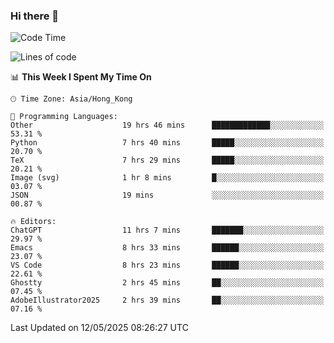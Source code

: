### Hi there 👋

<!--
**nicehiro/nicehiro** is a ✨ _special_ ✨ repository because its `README.md` (this file) appears on your GitHub profile.

Here are some ideas to get you started:

- 🔭 I’m currently working on ...
- 🌱 I’m currently learning ...
- 👯 I’m looking to collaborate on ...
- 🤔 I’m looking for help with ...
- 💬 Ask me about ...
- 📫 How to reach me: ...
- 😄 Pronouns: ...
- ⚡ Fun fact: ...
-->

<!--START_SECTION:waka-->
![Code Time](http://img.shields.io/badge/Code%20Time-652%20hrs%2033%20mins-blue)

![Lines of code](https://img.shields.io/badge/From%20Hello%20World%20I%27ve%20Written-1.7%20million%20lines%20of%20code-blue)

📊 **This Week I Spent My Time On** 

```text
🕑︎ Time Zone: Asia/Hong_Kong

💬 Programming Languages: 
Other                    19 hrs 46 mins      █████████████░░░░░░░░░░░░   53.31 % 
Python                   7 hrs 40 mins       █████░░░░░░░░░░░░░░░░░░░░   20.70 % 
TeX                      7 hrs 29 mins       █████░░░░░░░░░░░░░░░░░░░░   20.21 % 
Image (svg)              1 hr 8 mins         █░░░░░░░░░░░░░░░░░░░░░░░░   03.07 % 
JSON                     19 mins             ░░░░░░░░░░░░░░░░░░░░░░░░░   00.87 % 

🔥 Editors: 
ChatGPT                  11 hrs 7 mins       ███████░░░░░░░░░░░░░░░░░░   29.97 % 
Emacs                    8 hrs 33 mins       ██████░░░░░░░░░░░░░░░░░░░   23.07 % 
VS Code                  8 hrs 23 mins       ██████░░░░░░░░░░░░░░░░░░░   22.61 % 
Ghostty                  2 hrs 45 mins       ██░░░░░░░░░░░░░░░░░░░░░░░   07.45 % 
AdobeIllustrator2025     2 hrs 39 mins       ██░░░░░░░░░░░░░░░░░░░░░░░   07.16 % 
```


 Last Updated on 12/05/2025 08:26:27 UTC
<!--END_SECTION:waka-->
